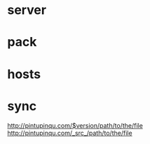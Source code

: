 # server
# pack
# hosts
# sync

http://pintupinqu.com/$version/path/to/the/file
http://pintupinqu.com/_src_/path/to/the/file